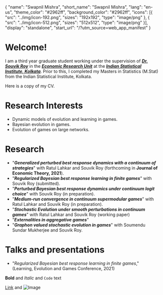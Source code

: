 {
  "name": "Swapnil Mishra",
  "short_name": "Swapnil Mishra",
  "lang": "en-us",
  "theme_color": "#2962ff",
  "background_color": "#2962ff",
  "icons": [{
    "src": "../img/icon-192.png",
    "sizes": "192x192",
    "type": "image/png"
    }, {
    "src": "../img/icon-512.png",
    "sizes": "512x512",
    "type": "image/png"
     }],
  "display": "standalone",
  "start_url": "/?utm_source=web_app_manifest"
}

# Welcome!
I am a third year graduate student working under the supervision of [**_Dr. Souvik Roy_**](https://souvikroy.weebly.com/) in the [**_Economic Research Unit_**](https://www.isical.ac.in/units/economic-research-unit) at the [**_Indian Statistical Institute, Kolkata_**](https://www.isical.ac.in/). Prior to this, I completed my Masters in Statistics (M.Stat) from the Indian Statistical Institute, Kolkata. 

Here is a copy of my CV.

# Research Interests
- Dynamic models of evolution and learning in games.
- Bayesian evolution in games.
- Evolution of games on large networks.

# Research
- "_**Generalized perturbed best response dynamics with a continuum of strategies**_" with Ratul Lahkar and Souvik Roy (forthcoming in **Journal of Economic Theory, 2021**).
- "_**Regularized Bayesian best response learning in finite games**_" with Souvik Roy (submitted).
- "_**Perturbed Bayesian best response dynamics under continuum logit choice**_" with Souvik Roy (in preparation).
- "_**Medium-run convergence in continuum supermodular games**_" with Ratul Lahkar and Souvik Roy (in preparation).
- "_**Stochastic Evolution under smooth perturbations in continuum games**_" with Ratul Lahkar and Souvik Roy (working paper)
- "_**Externalities in aggregative games**_"
- "_**Graphon valued stochastic evolution in games**_" with Soumendu Sundar Mukherjee and Souvik Roy.

# Talks and presentations
- "_Regularized Bayesian best response learning in finite games_," (Learning, Evolution and Games Conference, 2021)

**Bold** and _Italic_ and `Code` text

[Link](url) and ![Image](image)
```
